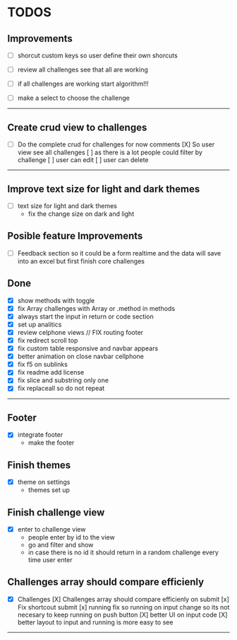 # TODOS

## Improvements
- [ ] shorcut custom keys so user define their own shorcuts
- [ ] review all challenges see that all are working
- [ ] if all challenges are working start algorithm!!! 

- [ ] make a select to choose the challenge

---
## Create crud view to challenges 
- [ ] Do the complete crud for challenges for now comments
  [X] So user view see all challenges
  [ ] as there is a lot people could filter by challenge
  [ ] user can edit 
  [ ] user can delete

---
## Improve text size for light and dark themes
- [ ] text size for light and dark themes
  - fix the change size on dark and light


## Posible feature Improvements 
- [ ] Feedback section so it could be a form realtime and the data will save into an excel but first finish core challenges









## Done
- [X] show methods with toggle
- [X] fix Array challenges with Array or .method in methods
- [X] always start the input in return or code section
- [X] set up analitics
- [X] review celphone views // FIX routing footer
- [X] fix redirect scroll top 
- [X] fix custom table responsive and navbar appears 
- [X] better animation on close navbar cellphone
- [X] fix f5 on sublinks
- [X] fix readme add license
- [X] fix slice and substring only one 
- [X] fix replaceall so do not repeat
---
## Footer
- [x] integrate footer
  - make the footer
## Finish themes
- [x] theme on settings
  - themes set up
## Finish challenge view
- [x] enter to challenge view
  - people enter by id to the view
  - go and filter and show
  - in case there is no id it should return in a random challenge every time user enter

## Challenges array should compare efficienly
- [x] Challenges
  [X] Challenges array should compare efficienly on submit
  [x] Fix shortcout submit
  [x] running fix so running on input change so its not necesary to keep running on push button
  [X] better UI on input code 
  [X] better layout to input and running is more easy to see
---
